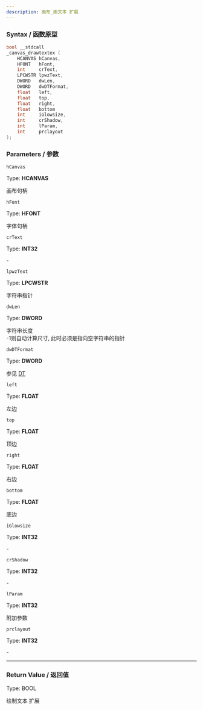 ```yaml
---
description: 画布_画文本 扩展
---
```


### Syntax / 函数原型

```C++
bool __stdcall 
_canvas_drawtextex (
    HCANVAS hCanvas,
    HFONT   hFont,
    int     crText,
    LPCWSTR lpwzText,
    DWORD   dwLen,
    DWORD   dwDTFormat,
    float   left,
    float   top,
    float   right,
    float   bottom
    int     iGlowsize,
    int     crShadow,
    int     lParam,
    int     prclayout
);
```


### Parameters / 参数

`hCanvas`

Type: **HCANVAS**

画布句柄

`hFont`

Type: **HFONT**

字体句柄

`crText`

Type: **INT32**

\-

`lpwzText`

Type: **LPCWSTR**

字符串指针

`dwLen`

Type: **DWORD**

字符串长度<br>
-1则自动计算尺寸, 此时必须是指向空字符串的指针

`dwDTFormat`

Type: **DWORD**

参见 [DT](../../../const/DT.md)

`left`

Type: **FLOAT**

左边

`top`

Type: **FLOAT**

顶边

`right`

Type: **FLOAT**

右边

`bottom`

Type: **FLOAT**

底边

`iGlowsize`

Type: **INT32**

\-

`crShadow`

Type: **INT32**

\-

`lParam`

Type: **INT32**

附加参数

`prclayout`

Type: **INT32**

\-

---

### Return Value / 返回值

Type: BOOL

绘制文本 扩展